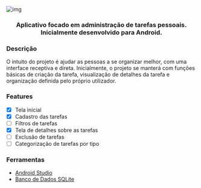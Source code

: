![img](https://i.imgur.com/ns4aS5T.png)
<h3 align="center">Aplicativo focado em administração de tarefas pessoais. Inicialmente desenvolvido para Android.</h3>

### Descrição
O intuito do projeto é ajudar as pessoas a se organizar melhor, com uma interface receptiva e direta. Inicialmente, o projeto se manterá com funções básicas de criação da tarefa,
visualização de detalhes da tarefa e organização definida pelo próprio utilizador.

### Features

- [x] Tela inicial
- [x] Cadastro das tarefas
- [ ] Filtros de tarefas
- [x] Tela de detalhes sobre as tarefas
- [ ] Exclusão de tarefas
- [ ] Categorização de tarefas por tipo

### Ferramentas

- [Android Studio](https://developer.android.com/studio)
- [Banco de Dados SQLite](https://www.sqlite.org/index.html)
